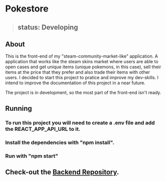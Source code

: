 # Pokestore

> ## status: Developing

## About
<p>
    This is the front-end of my "steam-community-market-like" application.
    A application that works like the steam skins market where users are able to open cases and get unique items (unique pokemons, in this case), sell their items at the price that they prefer and also trade their items with other users.  
    I decided to start this project to pratice and improve my dev-skills. I intend to improve the documentation of this project in a near future.
</p>
<p>
    The project is in development, so the most part of the front-end isn't ready. 
</p>

## Running
### To run this project you will need to create a .env file and add the REACT_APP_API_URL to it.

### Install the dependencies with "npm install".
### Run with "npm start" 

## Check-out the <a href="https://github.com/andremacfelipe/pokestore-backend">Backend Repository</a>.
